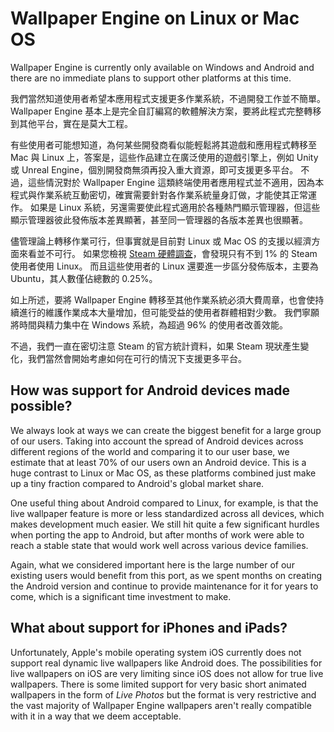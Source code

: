 # Wallpaper Engine on Linux or Mac OS

Wallpaper Engine is currently only available on Windows and Android and there are no immediate plans to support other platforms at this time.

我們當然知道使用者希望本應用程式支援更多作業系統，不過開發工作並不簡單。 Wallpaper Engine 基本上是完全自訂編寫的軟體解決方案，要將此程式完整轉移到其他平台，實在是莫大工程。

有些使用者可能想知道，為何某些開發商看似能輕鬆將其遊戲和應用程式轉移至 Mac 與 Linux 上，答案是，這些作品建立在廣泛使用的遊戲引擎上，例如 Unity 或 Unreal Engine，個別開發商無須再投入重大資源，即可支援更多平台。 不過，這些情況對於 Wallpaper Engine 這類終端使用者應用程式並不適用，因為本程式與作業系統互動密切，確實需要針對各作業系統量身訂做，才能使其正常運作。 如果是 Linux 系統，另還需要使此程式適用於各種熱門顯示管理器，但這些顯示管理器彼此發佈版本差異顯著，甚至同一管理器的各版本差異也很顯著。

儘管理論上轉移作業可行，但事實就是目前對 Linux 或 Mac OS 的支援以經濟方面來看並不可行。 如果您檢視 [Steam 硬體調查](https://store.steampowered.com/hwsurvey)，會發現只有不到 1% 的 Steam 使用者使用 Linux。 而且這些使用者的 Linux 還要進一步區分發佈版本，主要為 Ubuntu，其人數僅佔總數的 0.25%。

如上所述，要將 Wallpaper Engine 轉移至其他作業系統必須大費周章，也會使持續進行的維護作業成本大量增加，但可能受益的使用者群體相對少數。 我們寧願將時間與精力集中在 Windows 系統，為超過 96% 的使用者改善效能。

不過，我們一直在密切注意 Steam 的官方統計資料，如果 Steam 現狀產生變化，我們當然會開始考慮如何在可行的情況下支援更多平台。

## How was support for Android devices made possible?

We always look at ways we can create the biggest benefit for a large group of our users. Taking into account the spread of Android devices across different regions of the world and comparing it to our user base, we estimate that at least 70% of our users own an Android device. This is a huge contrast to Linux or Mac OS, as these platforms combined just make up a tiny fraction compared to Android's global market share.

One useful thing about Android compared to Linux, for example, is that the live wallpaper feature is more or less standardized across all devices, which makes development much easier. We still hit quite a few significant hurdles when porting the app to Android, but after months of work were able to reach a stable state that would work well across various device families.

Again, what we considered important here is the large number of our existing users would benefit from this port, as we spent months on creating the Android version and continue to provide maintenance for it for years to come, which is a significant time investment to make.

## What about support for iPhones and iPads?

Unfortunately, Apple's mobile operating system iOS currently does not support real dynamic live wallpapers like Android does. The possibilities for live wallpapers on iOS are very limiting since iOS does not allow for true live wallpapers. There is some limited support for very basic short animated wallpapers in the form of *Live Photos* but the format is very restrictive and the vast majority of Wallpaper Engine wallpapers aren't really compatible with it in a way that we deem acceptable.